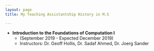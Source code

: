 ```yaml
---
layout: page
title: My Teaching Assistantship History in M.S

---
```

* __Introduction to the Foundations of Computation I__
  - (September 2019 - Expected December 2019)
  - Instructors: Dr. Geoff Hollis, Dr. Sadaf Ahmed, Dr. Joerg Sander
